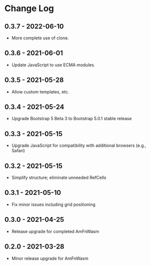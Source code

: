 # Change Log

## 0.3.7 - 2022-06-10

* More complete use of clone.

[0.3.7]: https://github.com/ShiftLeftSoftware/amfn-wasm/releases/v0.3.7

## 0.3.6 - 2021-06-01

* Update JavaScript to use ECMA modules.

[0.3.6]: https://github.com/ShiftLeftSoftware/amfn-wasm/releases/v0.3.6

## 0.3.5 - 2021-05-28

* Allow custom templates, etc.

[0.3.5]: https://github.com/ShiftLeftSoftware/amfn-wasm/releases/v0.3.5

## 0.3.4 - 2021-05-24

* Upgrade Bootstrap 5 Beta 3 to Bootstrap 5.0.1 stable release

[0.3.4]: https://github.com/ShiftLeftSoftware/amfn-wasm/releases/v0.3.4

## 0.3.3 - 2021-05-15

* Upgrade JavaScript for compatibility with additional browsers (e.g., Safari)

[0.3.3]: https://github.com/ShiftLeftSoftware/amfn-wasm/releases/v0.3.3

## 0.3.2 - 2021-05-15

* Simplify structure; eliminate unneeded RefCells

[0.3.2]: https://github.com/ShiftLeftSoftware/amfn-wasm/releases/v0.3.2

## 0.3.1 - 2021-05-10

* Fix minor issues including grid positioning

[0.3.1]: https://github.com/ShiftLeftSoftware/amfn-wasm/releases/v0.3.1

## 0.3.0 - 2021-04-25

* Release upgrade for completed AmFnWasm

[0.3.0]: https://github.com/ShiftLeftSoftware/amfn-wasm/releases/v0.3.0

## 0.2.0 - 2021-03-28

* Minor release upgrade for AmFnWasm

[0.2.0]: https://github.com/ShiftLeftSoftware/amfn-wasm/releases/v0.2.0